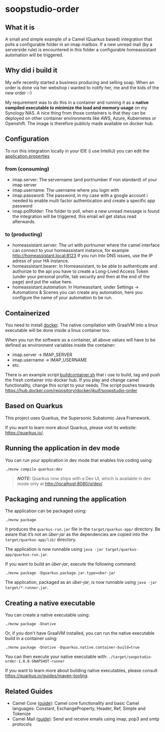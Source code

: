 # soopstudio-order

## What it is
A small and simple example of a Camel (Quarkus based) integration that polls a configurable folder in an imap mailbox. If a new unread mail (by a serverside rule) is encountered in this folder a configurable homeassistant automation will be triggered.

## Why did i build it
My wife recently started a business producing and selling soap. When an order is done via her webshop i wanted to notify her, me and the kids of the new order :-)

My requirement was to do this in a container and running it as a **native compiled executable to minimize the load and memory usage** on my Synology NAS. A nice thing from those containers is that they can be deployed on other container environments like AWS, Azure, Kubernetes or Openshift. The image is therefore publicly made available on docker hub.

## Configuration
To run this integration locally in your IDE (i use IntelliJ) you can edit the [application.properties](src/main/resources/application.properties)

### from (consuming)
- imap.server: The servername (and portnumber if non standard) of your imap server
- imap.username: The username where you login with
- imap.password: The password, in my case with a google account i needed to enable multi factor authentication and create a specific app password
- imap.pollfolder: The folder to poll, when a new unread message is found the integration will be triggered. this email wil get status read afterwards.

### to (producting)
- homeassistant.server: The url with portnumer where the camel interface can connect to your homeassistant instance, for example http://homeassistant.local:8123 If you run into DNS issues, use the IP adress of your HA instance.
- homeassistant.bearer: In Homeassistant, to be able to authenticate and authorize to the api you have to create a Long-Lived Access Token (under your personal profile, tab security and then at the end of the page) and put the value here.
- homeassistant.automation: In Homeassitant, under Settings -> Automations & Scenes  you can create any automation, here you configure the name of your automation to be run.

## Containerized
You need to install [docker](https://docker.io). The native compilation with GraalVM into a linux executable will be done inside a linux container too.

When you run the software as a container, all above values will have to be defined as environment variables inside the container:
- imap.server -> IMAP_SERVER
- imap.username -> IMAP_USERNAME
- etc.

There is an example script [buildcontainer.sh](buildcontainer.sh) that i use to build, tag and push the fresh container into docker hub. If you play and change camel functionality, change this script to your needs.
The script pushes towards https://hub.docker.com/repository/docker/jkuif/soopstudio-order

## Based on Quarkus
This project uses Quarkus, the Supersonic Subatomic Java Framework.

If you want to learn more about Quarkus, please visit its website: <https://quarkus.io/>.

## Running the application in dev mode

You can run your application in dev mode that enables live coding using:

```shell script
./mvnw compile quarkus:dev
```

> **_NOTE:_**  Quarkus now ships with a Dev UI, which is available in dev mode only at <http://localhost:8080/q/dev/>.

## Packaging and running the application

The application can be packaged using:

```shell script
./mvnw package
```

It produces the `quarkus-run.jar` file in the `target/quarkus-app/` directory.
Be aware that it’s not an _über-jar_ as the dependencies are copied into the `target/quarkus-app/lib/` directory.

The application is now runnable using `java -jar target/quarkus-app/quarkus-run.jar`.

If you want to build an _über-jar_, execute the following command:

```shell script
./mvnw package -Dquarkus.package.jar.type=uber-jar
```

The application, packaged as an _über-jar_, is now runnable using `java -jar target/*-runner.jar`.

## Creating a native executable

You can create a native executable using:

```shell script
./mvnw package -Dnative
```

Or, if you don't have GraalVM installed, you can run the native executable build in a container using:

```shell script
./mvnw package -Dnative -Dquarkus.native.container-build=true
```

You can then execute your native executable with: `./target/soopstudio-order-1.0.0-SNAPSHOT-runner`

If you want to learn more about building native executables, please consult <https://quarkus.io/guides/maven-tooling>.

## Related Guides

- Camel Core ([guide](https://camel.apache.org/camel-quarkus/latest/reference/extensions/core.html)): Camel core functionality and basic Camel languages: Constant, ExchangeProperty, Header, Ref, Simple and Tokenize
- Camel Mail ([guide](https://camel.apache.org/camel-quarkus/latest/reference/extensions/mail.html)): Send and receive emails using imap, pop3 and smtp protocols
